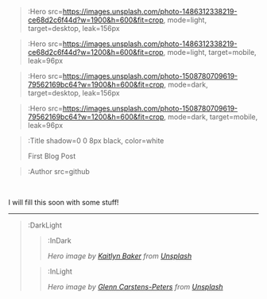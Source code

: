 > :Hero src=https://images.unsplash.com/photo-1486312338219-ce68d2c6f44d?w=1900&h=600&fit=crop,
>       mode=light,
>       target=desktop,
>       leak=156px

> :Hero src=https://images.unsplash.com/photo-1486312338219-ce68d2c6f44d?w=1200&h=600&fit=crop,
>       mode=light,
>       target=mobile,
>       leak=96px

> :Hero src=https://images.unsplash.com/photo-1508780709619-79562169bc64?w=1900&h=600&fit=crop,
>       mode=dark,
>       target=desktop,
>       leak=156px

> :Hero src=https://images.unsplash.com/photo-1508780709619-79562169bc64?w=1200&h=600&fit=crop,
>       mode=dark,
>       target=mobile,
>       leak=96px

> :Title shadow=0 0 8px black, color=white
>
> First Blog Post

> :Author src=github

<br>

I will fill this soon with some stuff!

---

> :DarkLight
> > :InDark
> >
> > _Hero image by [Kaitlyn Baker](https://unsplash.com/@kaitlynbaker) from [Unsplash](https://unsplash.com)_
>
> > :InLight
> >
> > _Hero image by [Glenn Carstens-Peters](https://unsplash.com/@glenncarstenspeters) from [Unsplash](https://unsplash.com)_